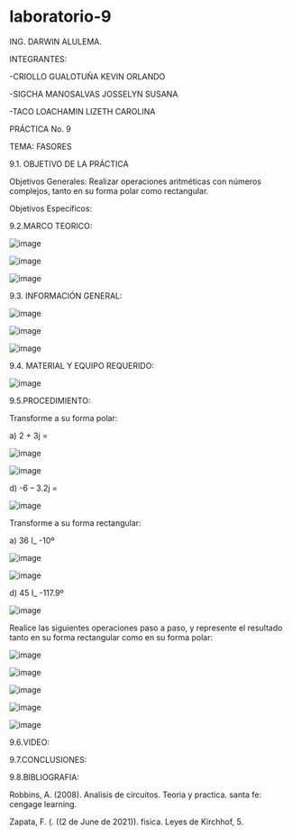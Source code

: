 # laboratorio-9
ING. DARWIN ALULEMA.

INTEGRANTES:

-CRIOLLO GUALOTUÑA KEVIN ORLANDO


-SIGCHA MANOSALVAS JOSSELYN SUSANA

-TACO LOACHAMIN LIZETH CAROLINA

PRÁCTICA No. 9

TEMA: FASORES

9.1. OBJETIVO DE LA PRÁCTICA

Objetivos Generales: Realizar operaciones aritméticas con números complejos, tanto en su forma polar como rectangular. 


Objetivos Específicos:



9.2.MARCO TEORICO:


![image](https://user-images.githubusercontent.com/85263529/133197323-11e49319-fbd5-4463-8d63-9505fb200964.png)


![image](https://user-images.githubusercontent.com/85263529/133197337-90a67efe-91ea-4d54-886c-75718b92e0ff.png)

![image](https://user-images.githubusercontent.com/85263529/133197359-8e17dd0d-12b4-4638-ae46-00b2c622c15c.png)



9.3. INFORMACIÓN GENERAL:

![image](https://user-images.githubusercontent.com/85263529/133188636-62579b30-1000-41f7-be4f-fdc0064758f1.png)

![image](https://user-images.githubusercontent.com/85263529/133188665-0dccb947-2b21-43c9-957a-fb2c39d6381b.png)


![image](https://user-images.githubusercontent.com/85263529/133197385-aa648b15-f460-4895-ae4d-34991fdff5cc.png)



9.4. MATERIAL Y EQUIPO REQUERIDO:

![image](https://user-images.githubusercontent.com/85263529/133188219-ec01419b-bad0-47cc-ace5-80bcd7d3b57d.png)



9.5.PROCEDIMIENTO:

 Transforme a su forma polar:
 
 a)	2 + 3j =
 
 ![image](https://user-images.githubusercontent.com/85263529/133187573-d4fdb799-e4b9-4a36-90c1-4eff1685c5f1.png)
 
 
 ![image](https://user-images.githubusercontent.com/85263529/133192060-014d255d-8426-4f49-b79a-4a801ffca66a.png)





 d) -6 – 3.2j =
 
 
 ![image](https://user-images.githubusercontent.com/85263529/133187619-ceed0115-3503-4b4b-9611-0b6e1f8c09f5.png)


 Transforme a su forma rectangular:
 
 a) 36   I_   -10º 
 
 ![image](https://user-images.githubusercontent.com/85263529/133187726-421da2a8-c50d-4910-9c1c-a16dd211aa75.png)
 
 
 
![image](https://user-images.githubusercontent.com/85263529/133192284-39192592-9c64-4ceb-b7e3-023aa4853442.png)




 d)	45   I_   -117.9º
 
 ![image](https://user-images.githubusercontent.com/85263529/133187795-7b702ca7-4ba0-4b1c-91a0-b51ac5476e09.png)


Realice las siguientes operaciones paso a paso, y represente el resultado tanto en su forma rectangular como en su forma polar:

![image](https://user-images.githubusercontent.com/85263529/133187827-8144b186-632c-4450-bbd0-9a96412d02c5.png)


![image](https://user-images.githubusercontent.com/85263529/133187852-be8d1444-48e7-4ca7-ab48-54890f723940.png)


![image](https://user-images.githubusercontent.com/85263529/133187892-0614509e-38e0-4657-a4bd-f79073215965.png)





![image](https://user-images.githubusercontent.com/85263529/133192078-8579881f-d5ac-4f93-a506-9023e157bb99.png)

![image](https://user-images.githubusercontent.com/85263529/133192126-0ee33561-59d2-403c-8d25-ea2da611a826.png)

 
9.6.VIDEO:



9.7.CONCLUSIONES:


9.8.BIBLIOGRAFIA:

Robbins, A. (2008). Analisis de circuitos. Teoria y practica. santa fe: cengage learning.

Zapata, F. (. ((2 de June de 2021)). fisica. Leyes de Kirchhof, 5.
